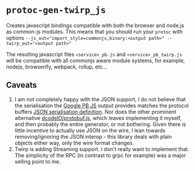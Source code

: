 # `protoc-gen-twirp_js`

Creates javascript bindings compatible with both the browser and node.js as
common-js modules. This means that you should run your `protoc` with options
`--js_out="import_style=commonjs,binary:<output path>" --twirp_out="<output path>"`

The resulting javascript files `<service>_pb.js` and `<service>_pb_twirp.js` will
be compatible with all commonjs aware module systems, for example, nodejs, browserify,
webpack, rollup, etc...

## Caveats

1. I am not completely happy with the JSON support, I do not believe that the serialisation
   the [Google PB JS](https://github.com/google/protobuf/tree/master/js) output provides 
   matches the protocol buffers [JSON serialisation definition](https://developers.google.com/protocol-buffers/docs/proto3#json). 
   Nor does the other prominent alternative [dcodeIO/protobuf.js](https://github.com/dcodeIO/protobuf.js),
   which leaves implementing it myself, and then probably the entire generator, or not bothering. Given there
   is little incentive to actually use JSON on the wire, I lean towards removing/ignoring the JSON interop - this library deals
   with plain objects either way, only the wire format changes.
2. Twirp is adding Streaming support. I don't really want to implement that. The simplicity 
   of the RPC (in contrast to grpc for example) was a major selling point to me.
